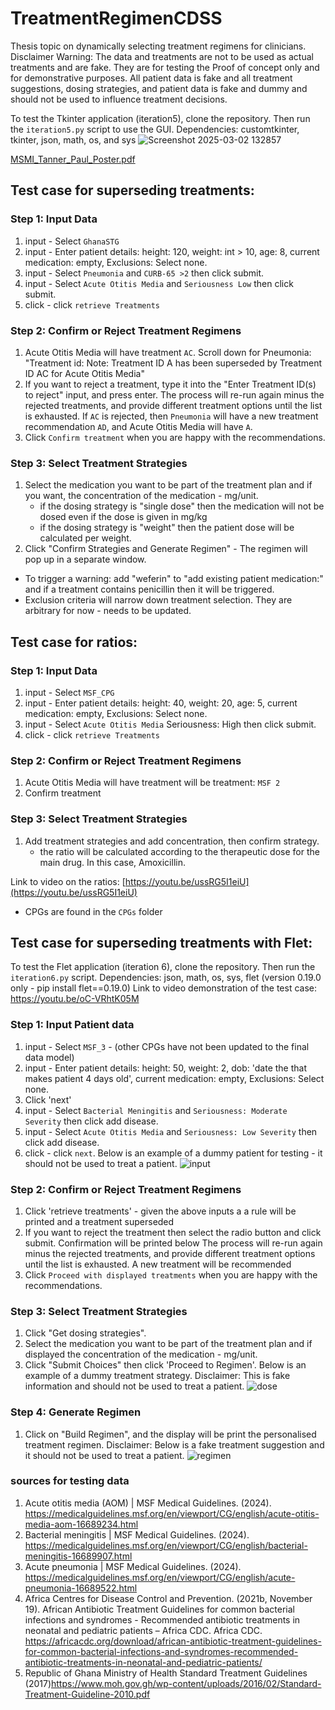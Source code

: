 # TreatmentRegimenCDSS
Thesis topic on dynamically selecting treatment regimens for clinicians. Disclaimer Warning: The data and treatments are not to be used as actual treatments and are fake. They are for testing the Proof of concept only and for demonstrative purposes. All patient data is fake and all treatment suggestions, dosing strategies, and patient data is fake and dummy and should not be used to influence treatment decisions. 

To test the Tkinter application (iteration5), clone the repository. Then run the `iteration5.py` script to use the GUI. 
Dependencies: customtkinter, tkinter, json, math, os, and sys
![Screenshot 2025-03-02 132857](https://github.com/user-attachments/assets/14ac1a1e-33e0-4d6e-9fee-0fec91bc3499)


[MSMI_Tanner_Paul_Poster.pdf](https://github.com/user-attachments/files/19043181/MSMI_Tanner_Paul_Poster.pdf)


## Test case for superseding treatments: 

### Step 1: Input Data 
1. input - Select `GhanaSTG`
2. input - Enter patient details: height: 120, weight: int > 10, age: 8, current medication: empty, Exclusions: Select none. 
3. input - Select `Pneumonia` and `CURB-65 >2` then click submit.
4. input - Select `Acute Otitis Media` and `Seriousness Low` then click submit.
5. click - click `retrieve Treatments`

### Step 2: Confirm or Reject Treatment Regimens
1. Acute Otitis Media will have treatment `AC`. Scroll down for Pneumonia:
   "Treatment id: Note: Treatment ID A has been superseded by Treatment ID AC for Acute Otitis Media"
2. If you want to reject a treatment, type it into the "Enter Treatment ID(s) to reject" input, and press enter.
   The process will re-run again minus the rejected treatments, and provide different treatment options until the list is exhausted.
   If `AC` is rejected, then `Pneumonia` will have a new treatment recommendation `AD`, and Acute Otitis Media will have `A`.
3. Click `Confirm treatment` when you are happy with the recommendations.

### Step 3: Select Treatment Strategies 
1. Select the medication you want to be part of the treatment plan and if you want, the concentration of the medication - mg/unit. 
   - if the dosing strategy is "single dose" then the medication will not be dosed even if the dose is given in mg/kg
   - if the dosing strategy is "weight" then the patient dose will be calculated per weight.
2. Click "Confirm Strategies and Generate Regimen" - The regimen will pop up in a separate window.

- To trigger a warning: add "weferin" to "add existing patient medication:" and if a treatment contains penicillin then it will be triggered.
- Exclusion criteria will narrow down treatment selection. They are arbitrary for now - needs to be updated. 

## Test case for ratios:

### Step 1: Input Data 
1. input - Select `MSF_CPG`
2. input - Enter patient details: height: 40, weight: 20, age: 5, current medication: empty, Exclusions: Select none. 
3. input - Select `Acute Otitis Media` Seriousness: High then click submit.
5. click - click `retrieve Treatments`

### Step 2: Confirm or Reject Treatment Regimens
1. Acute Otitis Media will have treatment will be treatment: `MSF 2`
2. Confirm treatment

### Step 3:  Select Treatment Strategies 
1. Add treatment strategies and add concentration, then confirm strategy.
   - the ratio will be calculated according to the therapeutic dose for the main drug. In this case, Amoxicillin. 


Link to video on the ratios: [https://youtu.be/ussRG5I1eiU](https://youtu.be/ussRG5I1eiU)

- CPGs are found in the `CPGs` folder

## Test case for superseding treatments with Flet: 

To test the Flet application (iteration 6), clone the repository. Then run the `iteration6.py` script. 
Dependencies: json, math, os, sys, flet (version 0.19.0 only - pip install flet==0.19.0)
Link to video demonstration of the test case: https://youtu.be/oC-VRhtK05M


### Step 1: Input Patient data
1. input - Select `MSF_3` - (other CPGs have not been updated to the final data model)
2. input - Enter patient details: height: 50, weight: 2, dob: 'date the that makes patient 4 days old', current medication: empty, Exclusions: Select none.
3. Click 'next' 
4. input - Select `Bacterial Meningitis` and `Seriousness: Moderate Severity` then click add disease.
5. input - Select `Acute Otitis Media` and `Seriousness: Low Severity` then click add disease.
6. click - click `next`. Below is an example of a dummy patient for testing - it should not be used to treat a patient.
   ![input](https://github.com/user-attachments/assets/f7e660c2-f4cb-473f-8c59-503aed88e3ec)
   


### Step 2: Confirm or Reject Treatment Regimens
1. Click 'retrieve treatments' - given the above inputs a a rule will be printed and a treatment superseded
2. If you want to reject the treatment then select the radio button and click submit. Confirmation will be printed below
   The process will re-run again minus the rejected treatments, and provide different treatment options until the list is exhausted.
   A new treatment will be recommended 
3. Click `Proceed with displayed treatments` when you are happy with the recommendations.

### Step 3: Select Treatment Strategies 
1. Click "Get dosing strategies".
2. Select the medication you want to be part of the treatment plan and if displayed the concentration of the medication - mg/unit. 
3. Click "Submit Choices" then click 'Proceed to Regimen'. Below is an example of a dummy treatment strategy. Disclaimer: This is fake information and should not be used to treat a patient. 
![dose](https://github.com/user-attachments/assets/9a15a7cc-065e-416d-b36c-d0c2e35b6c60)

### Step 4: Generate Regimen
1. Click on "Build Regimen", and the display will be print the personalised treatment regimen. Disclaimer: Below is a fake treatment suggestion and it should not be used to treat a patient. 
![regimen](https://github.com/user-attachments/assets/28a466ae-cdb6-437d-8199-9441b4d4acf2)


### sources for testing data
1. Acute otitis media (AOM) | MSF Medical Guidelines. (2024). https://medicalguidelines.msf.org/en/viewport/CG/english/acute-otitis-media-aom-16689234.html
2. Bacterial meningitis | MSF Medical Guidelines. (2024). https://medicalguidelines.msf.org/en/viewport/CG/english/bacterial-meningitis-16689907.html
3. Acute pneumonia | MSF Medical Guidelines. (2024). https://medicalguidelines.msf.org/en/viewport/CG/english/acute-pneumonia-16689522.html
4. Africa Centres for Disease Control and Prevention. (2021b, November 19). African Antibiotic Treatment Guidelines for common bacterial infections and syndromes - Recommended antibiotic treatments in neonatal and pediatric patients – Africa CDC. Africa CDC. https://africacdc.org/download/african-antibiotic-treatment-guidelines-for-common-bacterial-infections-and-syndromes-recommended-antibiotic-treatments-in-neonatal-and-pediatric-patients/
5. Republic of Ghana Ministry of Health Standard Treatment Guidelines (2017)https://www.moh.gov.gh/wp-content/uploads/2016/02/Standard-Treatment-Guideline-2010.pdf

